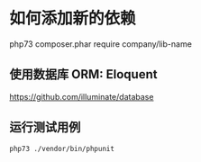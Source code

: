 # 如何添加新的依赖
php73 composer.phar require company/lib-name

## 使用数据库 ORM: Eloquent
https://github.com/illuminate/database

## 运行测试用例
```bash
php73 ./vendor/bin/phpunit
```


